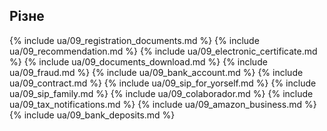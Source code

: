 ## Різне

{% include ua/09_registration_documents.md %}
{% include ua/09_recommendation.md %}
{% include ua/09_electronic_certificate.md %}
{% include ua/09_documents_download.md %}
{% include ua/09_fraud.md %}
{% include ua/09_bank_account.md %}
{% include ua/09_contract.md %}
{% include ua/09_sip_for_yorself.md %}
{% include ua/09_sip_family.md %}
{% include ua/09_colaborador.md %}
{% include ua/09_tax_notifications.md %}
{% include ua/09_amazon_business.md %}
{% include ua/09_bank_deposits.md %}
